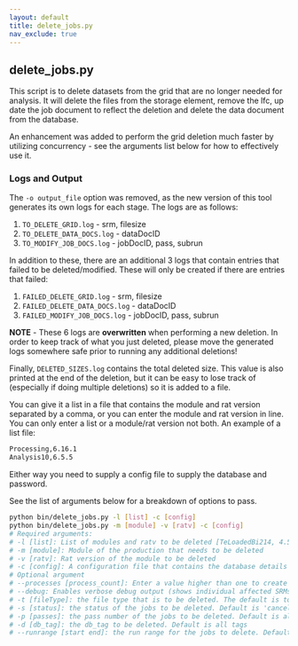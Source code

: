 ```yaml
---
layout: default
title: delete_jobs.py
nav_exclude: true
---
```


## delete_jobs.py

This script is to delete datasets from the grid that are no longer needed for analysis. It will delete the files from the storage element, remove the lfc, up date the job document to reflect the deletion and delete the data document from the database. 

An enhancement was added to perform the grid deletion much faster by utilizing concurrency - see the arguments list below for how to effectively use it.

### Logs and Output

The `-o output_file` option was removed, as the new version of this tool generates its own logs for each stage. The logs are as follows:
1. `TO_DELETE_GRID.log` - srm, filesize
2. `TO_DELETE_DATA_DOCS.log` - dataDocID
3. `TO_MODIFY_JOB_DOCS.log` - jobDocID, pass, subrun

In addition to these, there are an additional 3 logs that contain entries that failed to be deleted/modified. These will only be created if there are entries that failed:
1. `FAILED_DELETE_GRID.log` - srm, filesize
2. `FAILED_DELETE_DATA_DOCS.log` - dataDocID
3. `FAILED_MODIFY_JOB_DOCS.log` - jobDocID, pass, subrun

**NOTE** - These 6 logs are **overwritten** when performing a new deletion. In order to keep track of what you just deleted, please move the generated logs somewhere safe prior to running any additional deletions!

Finally, `DELETED_SIZES.log` contains the total deleted size. This value is also printed at the end of the deletion, but it can be easy to lose track of (especially if doing multiple deletions) so it is added to a file.

You can give it a list in a file that contains the module and rat version separated by a comma, or you can enter the module and rat version in line. You can only enter a list or a module/rat version not both. An example of a list file:
```bash
Processing,6.16.1
Analysis10,6.5.5
```
Either way you need to supply a config file to supply the database and password.

See the list of arguments below for a breakdown of options to pass.

```bash
python bin/delete_jobs.py -l [list] -c [config]
python bin/delete_jobs.py -m [module] -v [ratv] -c [config]
# Required arguments:
# -l [list]: List of modules and ratv to be deleted [TeLoadedBi214, 4.5.0]
# -m [module]: Module of the production that needs to be deleted
# -v [ratv]: Rat version of the module to be deleted
# -c [config]: A configuration file that contains the database details
# Optional argument
# --processes [process_count]: Enter a value higher than one to create multiple processes to perform SRM deletion concurrently. Greatly speeds up large deletions. For best results, enter a number less than the total number of logical cores in your machine (for example, a machine with 4 cores/8 threads, enter 6 or 7). Default is 1
# --debug: Enables verbose debug output (shows individual affected SRMs, document IDs, etc)
# -t [fileType]: the file type that is to be deleted. The default is to delete the ratds, ntuple, and soc files.
# -s [status]: the status of the jobs to be deleted. Default is 'canceled'
# -p [passes]: the pass number of the jobs to be deleted. Default is all passes
# -d [db_tag]: the db_tag to be deleted. Default is all tags
# --runrange [start end]: the run range for the jobs to delete. Default is all runs
```
